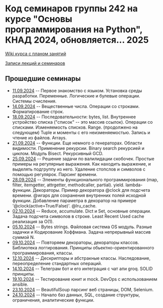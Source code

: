 # Код семинаров группы 242 на курсе "Основы программирования на Python", КНАД 2024, обновляется... 2025

[Wiki курса с планом занятий](http://wiki.cs.hse.ru/Программирование_на_Python_КНАД_24/25)

[Записи лекций и семинаров](https://disk.yandex.ru/d/9QIaLG9R4CZedA)

## Прошедшие семинары
- [11.09.2024](seminar_1_intro.ipynb) -- Первое знакомство с языком. Установка среды разработки. Переменные. Логические и булевые операции. Системы счисления.
- [14.09.2024](seminar_2_strings.ipynb) -- Вещественные числа. Операции со строками. Форматирование строк.
- [18.09.2024](seminar_3_sequences.ipynb) -- Последовательности: bytes, list. Внутреннее устройство списка ("список" -- это массив ссылок). Операции со списками. Изменяемость списков. Range. (продолжено на следующем) Tuple и моменты с его неизменяемостью. Запись и чтение из файлов. Arrays.
- [21.09.2024](seminar_4_func_basics.ipynb) -- Функции. Еще немного о генераторах. Области видимости. Применение рекурсии. Binary search рекурсией и циклом. Модуль Bisect. Рекурсивный GCD.
- [25.09.2024](seminar_5_regexp.ipynb) -- Решение задачи по валилидации скобочек. Простые примеры на регулярные выражения. Как находить выражение, и выделять подгруппу из него. Удаление стопслов и символов с помощью регулярок. Парсинг времени.
- [28.09.2024](seminar_6_decorators.ipynb) -- Элементы функционального программирования (map, filter, itemgetter, attrgetter, methodcaller, partial). yield. lambda-функции. Декораторы. Пример декоратора @clock для подсчета времени. @wraps для сохранения внутренних полей исходной функции. Добавление параметра в декоратор на примере '@clock(active=True/False)'. @lru_cache.
- [02.10.2024](seminar_7_dicts.ipynb) -- Reduce, accumulate. Dict и Set, основные операции. Задача подсчета символов в строке. Least Recent Used cache реализация за O(1).
- [05.10.2024](seminar_8_coding.ipynb) -- Bytes strings. Файловая система OS модуль. Разные задачки и Кодирование Хоффмана. Задача непрерывный массив суммой N.
- [09.10.2024](seminar_9_classes_decos.ipynb) -- Повторяем декораторы, декораторы классов. Библиотека логгирования. Принципы обьектно-ориентированного программирования, классы.
- [12.10.2024](seminar_10_oops.ipynb) -- Дескрипторы и абстракные классы. Наследование, переопределение стандартных операций.
- [14.10.2024](seminar_11_telegram_bot.ipynb) -- Телеграм бот и его интеграция с чат апи groq. SOLID принципы.
- [19.10.2024](seminar_12_testing.ipynb) -- Тестирование юнит и mock. DevOps с использованием ansible.
- [23.10.2024](seminar_13_parsing.ipynb) -- BeautifulSoup парсинг веб страницы, DOM, Selenium.
- [24.10.2024](seminar_14_database.ipynb) -- Начало баз данных, SQL, создание структуры, ограничения, аналитические функции.
